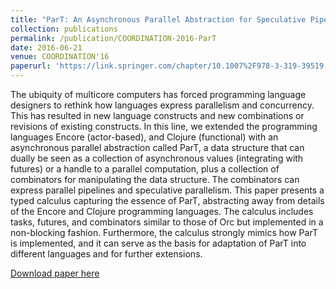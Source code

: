 ```yaml
---
title: "ParT: An Asynchronous Parallel Abstraction for Speculative Pipeline Computations"
collection: publications
permalink: /publication/COORDINATION-2016-ParT
date: 2016-06-21
venue: COORDINATION'16
paperurl: 'https://link.springer.com/chapter/10.1007%2F978-3-319-39519-7_7'
---
```



The ubiquity of multicore computers has forced programming language designers to rethink how languages express parallelism and concurrency. This has resulted in new language constructs and new combinations or revisions of existing constructs. In this line, we extended the programming languages Encore (actor-based), and Clojure (functional) with an asynchronous parallel abstraction called ParT, a data structure that can dually be seen as a collection of asynchronous values (integrating with futures) or a handle to a parallel computation, plus a collection of combinators for manipulating the data structure. The combinators can express parallel pipelines and speculative parallelism. This paper presents a typed calculus capturing the essence of ParT, abstracting away from details of the Encore and Clojure programming languages. The calculus includes tasks, futures, and combinators similar to those of Orc but implemented in a non-blocking fashion. Furthermore, the calculus strongly mimics how ParT is implemented, and it can serve as the basis for adaptation of ParT into different languages and for further extensions.

[Download paper here](https://www.researchgate.net/publication/303512880_ParT_An_Asynchronous_Parallel_Abstraction_for_Speculative_Pipeline_Computations)
